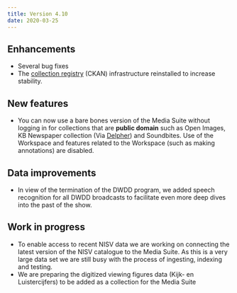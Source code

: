 ```yaml
---
title: Version 4.10
date: 2020-03-25
---
```


## Enhancements

- Several bug fixes
- The [collection registry](http://mediasuitedata.clariah.nl/) (CKAN) infrastructure reinstalled to increase stability. 

## New features

- You can now use a bare bones version of the Media Suite without logging in for collections that are **public domain** such as Open Images, KB Newspaper collection (Via [Delpher](https://www.delpher.nl/)) and Soundbites. Use of the Workspace and features related to the Workspace (such as making annotations) are disabled.  

## Data improvements

- In view of the termination of the DWDD program, we added speech recognition for all DWDD broadcasts to facilitate even more deep dives into the past of the show.

## Work in progress

- To enable access to recent NISV data we are working on connecting the latest version of the NISV catalogue to the Media Suite. As this is a very large data set we are still busy with the process of ingesting, indexing and testing.
- We are preparing the digitized viewing figures data (Kijk- en Luistercijfers) to be added as a collection for the Media Suite 
